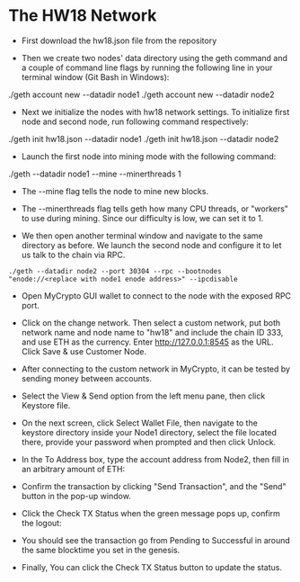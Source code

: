 # The HW18 Network

* First download the hw18.json file from the repository

* Then we create two nodes' data directory using the geth command and a couple of command line flags by running the following line in your terminal window (Git Bash in Windows):

./geth account new --datadir node1
./geth account new --datadir node2

* Next we initialize the nodes with hw18 network settings. To initialize first node and second node, run following command respectively: 

./geth init hw18.json --datadir node1
./geth init hw18.json --datadir node2

* Launch the first node into mining mode with the following command:

./geth --datadir node1 --mine --minerthreads 1

* The --mine flag tells the node to mine new blocks.

* The --minerthreads flag tells geth how many CPU threads, or "workers" to use during mining. Since our difficulty is low, we can set it to 1.

* We then open another terminal window and navigate to the same directory as before. We launch the second node and configure it to let us talk to the chain via RPC.

```
./geth --datadir node2 --port 30304 --rpc --bootnodes "enode://<replace with node1 enode address>" --ipcdisable
```

* Open MyCrypto GUI wallet to connect to the node with the exposed RPC port.

* Click on the change network. Then select a custom network, put both network name and node name to "hw18" and include the chain ID 333, and use ETH as the currency. Enter http://127.0.0.1:8545 as the URL. Click Save & use Customer Node.

* After connecting to the custom network in MyCrypto, it can be tested by sending money between accounts.

* Select the View & Send option from the left menu pane, then click Keystore file.

* On the next screen, click Select Wallet File, then navigate to the keystore directory inside your Node1 directory, select the file located there, provide your password when prompted and then click Unlock.

* In the To Address box, type the account address from Node2, then fill in an arbitrary amount of ETH:

* Confirm the transaction by clicking "Send Transaction", and the "Send" button in the pop-up window.

* Click the Check TX Status when the green message pops up, confirm the logout:

* You should see the transaction go from Pending to Successful in around the same blocktime you set in the genesis.

* Finally, You can click the Check TX Status button to update the status.